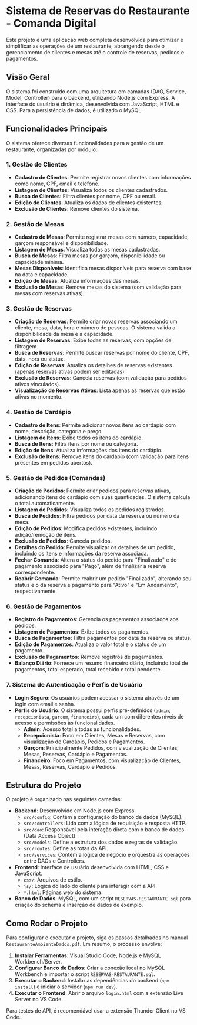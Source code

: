 # Sistema de Reservas do Restaurante - Comanda Digital

Este projeto é uma aplicação web completa desenvolvida para otimizar e simplificar as operações de um restaurante, abrangendo desde o gerenciamento de clientes e mesas até o controle de reservas, pedidos e pagamentos.

## Visão Geral

O sistema foi construído com uma arquitetura em camadas (DAO, Service, Model, Controller) para o backend, utilizando Node.js com Express. A interface do usuário é dinâmica, desenvolvida com JavaScript, HTML e CSS. Para a persistência de dados, é utilizado o MySQL.

## Funcionalidades Principais

O sistema oferece diversas funcionalidades para a gestão de um restaurante, organizadas por módulo:

### 1. Gestão de Clientes

* **Cadastro de Clientes**: Permite registrar novos clientes com informações como nome, CPF, email e telefone.
* **Listagem de Clientes**: Visualiza todos os clientes cadastrados.
* **Busca de Clientes**: Filtra clientes por nome, CPF ou email.
* **Edição de Clientes**: Atualiza os dados de clientes existentes.
* **Exclusão de Clientes**: Remove clientes do sistema.

### 2. Gestão de Mesas

* **Cadastro de Mesas**: Permite registrar mesas com número, capacidade, garçom responsável e disponibilidade.
* **Listagem de Mesas**: Visualiza todas as mesas cadastradas.
* **Busca de Mesas**: Filtra mesas por garçom, disponibilidade ou capacidade mínima.
* **Mesas Disponíveis**: Identifica mesas disponíveis para reserva com base na data e capacidade.
* **Edição de Mesas**: Atualiza informações das mesas.
* **Exclusão de Mesas**: Remove mesas do sistema (com validação para mesas com reservas ativas).

### 3. Gestão de Reservas

* **Criação de Reservas**: Permite criar novas reservas associando um cliente, mesa, data, hora e número de pessoas. O sistema valida a disponibilidade da mesa e a capacidade.
* **Listagem de Reservas**: Exibe todas as reservas, com opções de filtragem.
* **Busca de Reservas**: Permite buscar reservas por nome do cliente, CPF, data, hora ou status.
* **Edição de Reservas**: Atualiza os detalhes de reservas existentes (apenas reservas ativas podem ser editadas).
* **Exclusão de Reservas**: Cancela reservas (com validação para pedidos ativos vinculados).
* **Visualização de Reservas Ativas**: Lista apenas as reservas que estão ativas no momento.

### 4. Gestão de Cardápio

* **Cadastro de Itens**: Permite adicionar novos itens ao cardápio com nome, descrição, categoria e preço.
* **Listagem de Itens**: Exibe todos os itens do cardápio.
* **Busca de Itens**: Filtra itens por nome ou categoria.
* **Edição de Itens**: Atualiza informações dos itens do cardápio.
* **Exclusão de Itens**: Remove itens do cardápio (com validação para itens presentes em pedidos abertos).

### 5. Gestão de Pedidos (Comandas)

* **Criação de Pedidos**: Permite criar pedidos para reservas ativas, adicionando itens do cardápio com suas quantidades. O sistema calcula o total automaticamente.
* **Listagem de Pedidos**: Visualiza todos os pedidos registrados.
* **Busca de Pedidos**: Filtra pedidos por data da reserva ou número da mesa.
* **Edição de Pedidos**: Modifica pedidos existentes, incluindo adição/remoção de itens.
* **Exclusão de Pedidos**: Cancela pedidos.
* **Detalhes do Pedido**: Permite visualizar os detalhes de um pedido, incluindo os itens e informações da reserva associada.
* **Fechar Comanda**: Altera o status do pedido para "Finalizado" e do pagamento associado para "Pago", além de finalizar a reserva correspondente.
* **Reabrir Comanda**: Permite reabrir um pedido "Finalizado", alterando seu status e o da reserva e pagamento para "Ativo" e "Em Andamento", respectivamente.

### 6. Gestão de Pagamentos

* **Registro de Pagamentos**: Gerencia os pagamentos associados aos pedidos.
* **Listagem de Pagamentos**: Exibe todos os pagamentos.
* **Busca de Pagamentos**: Filtra pagamentos por data da reserva ou status.
* **Edição de Pagamentos**: Atualiza o valor total e o status de um pagamento.
* **Exclusão de Pagamentos**: Remove registros de pagamentos.
* **Balanço Diário**: Fornece um resumo financeiro diário, incluindo total de pagamentos, total esperado, total recebido e total pendente.

### 7. Sistema de Autenticação e Perfis de Usuário

* **Login Seguro**: Os usuários podem acessar o sistema através de um login com email e senha.
* **Perfis de Usuário**: O sistema possui perfis pré-definidos (`admin`, `recepcionista`, `garcom`, `financeiro`), cada um com diferentes níveis de acesso e permissões às funcionalidades.
    * **Admin**: Acesso total a todas as funcionalidades.
    * **Recepcionista**: Foco em Clientes, Mesas e Reservas, com visualização de Cardápio, Pedidos e Pagamentos.
    * **Garçom**: Principalmente Pedidos, com visualização de Clientes, Mesas, Reservas, Cardápio e Pagamentos.
    * **Financeiro**: Foco em Pagamentos, com visualização de Clientes, Mesas, Reservas, Cardápio e Pedidos.

## Estrutura do Projeto

O projeto é organizado nas seguintes camadas:

* **Backend**: Desenvolvido em Node.js com Express.
    * `src/config`: Contém a configuração do banco de dados (MySQL).
    * `src/controllers`: Lida com a lógica de requisição e resposta HTTP.
    * `src/dao`: Responsável pela interação direta com o banco de dados (Data Access Object).
    * `src/models`: Define a estrutura dos dados e regras de validação.
    * `src/routes`: Define as rotas da API.
    * `src/services`: Contém a lógica de negócio e orquestra as operações entre DAOs e Controllers.
* **Frontend**: Interface de usuário desenvolvida com HTML, CSS e JavaScript.
    * `css/`: Arquivos de estilo.
    * `js/`: Lógica do lado do cliente para interagir com a API.
    * `*.html`: Páginas web do sistema.
* **Banco de Dados**: MySQL, com um script `RESERVAS-RESTAURANTE.sql` para criação do schema e inserção de dados de exemplo.

## Como Rodar o Projeto

Para configurar e executar o projeto, siga os passos detalhados no manual `RestauranteAmbienteDados.pdf`. Em resumo, o processo envolve:

1.  **Instalar Ferramentas**: Visual Studio Code, Node.js e MySQL Workbench/Server.
2.  **Configurar Banco de Dados**: Criar a conexão local no MySQL Workbench e importar o script `RESERVAS-RESTAURANTE.sql`.
3.  **Executar o Backend**: Instalar as dependências do backend (`npm install`) e iniciar o servidor (`npm run dev`).
4.  **Executar o Frontend**: Abrir o arquivo `login.html` com a extensão Live Server no VS Code.

Para testes de API, é recomendável usar a extensão Thunder Client no VS Code.
